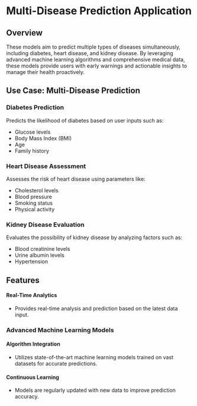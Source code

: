 # Multi-Disease Prediction Application

## Overview

These models aim to predict multiple types of diseases simultaneously, including diabetes, heart disease, and kidney disease. By leveraging advanced machine learning algorithms and comprehensive medical data, these models provide users with early warnings and actionable insights to manage their health proactively.

## Use Case: Multi-Disease Prediction

### Diabetes Prediction
Predicts the likelihood of diabetes based on user inputs such as:

- Glucose levels
- Body Mass Index (BMI)
- Age
- Family history
 
### Heart Disease Assessment
Assesses the risk of heart disease using parameters like:

- Cholesterol levels
- Blood pressure
- Smoking status
- Physical activity

### Kidney Disease Evaluation
Evaluates the possibility of kidney disease by analyzing factors such as:

- Blood creatinine levels
- Urine albumin levels
- Hypertension

## Features

#### Real-Time Analytics
- Provides real-time analysis and prediction based on the latest data input.
### Advanced Machine Learning Models
#### Algorithm Integration
- Utilizes state-of-the-art machine learning models trained on vast datasets for accurate predictions.
#### Continuous Learning
- Models are regularly updated with new data to improve prediction accuracy.